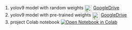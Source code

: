 1. yolov9 model with random weights <img src="https://ssl.gstatic.com/images/branding/product/1x/drive_2020q4_48dp.png" alt="GoogleDrive" width="23" align="top"/> [GoogleDrive](https://drive.google.com/drive/folders/1UUZOx786R2Mpi3KzVq8_CJGC3f4DBWvR?usp=sharing)
2. yolov9 model with pre-trained weights <img src="https://ssl.gstatic.com/images/branding/product/1x/drive_2020q4_48dp.png" alt="GoogleDrive" width="23" align="top"/> [GoogleDrive](https://drive.google.com/drive/folders/10qtS-_UmQgsGEBLyiBG1ygCyI7pFDPIO?usp=sharing)
3. project Colab notebook [![Open Notebook in Colab](https://colab.research.google.com/assets/colab-badge.svg)](https://colab.research.google.com/drive/1ZrK-2UGYDfznbnucCm_-TbqJ4kDJUIoT?usp=sharing)
